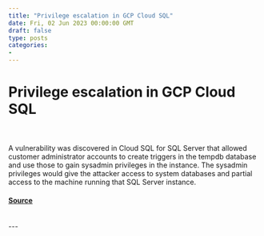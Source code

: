 ```yaml
---
title: "Privilege escalation in GCP Cloud SQL"
date: Fri, 02 Jun 2023 00:00:00 GMT
draft: false
type: posts
categories: 
- 
---
```

# Privilege escalation in GCP Cloud SQL

<br/>

<br/>
A vulnerability was discovered in Cloud SQL for SQL Server that allowed customer administrator accounts to create triggers in the tempdb database and use those to gain sysadmin privileges in the instance. The sysadmin privileges would give the attacker access to system databases and partial access to the machine running that SQL Server instance.

#### [Source](https://www.cloudvulndb.org/gcp-2023-007)

<br/>
---
